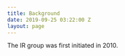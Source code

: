 ```yaml
---
title: Background
date: 2019-09-25 03:22:00 Z
layout: page
---
```


The IR group was first initiated in 2010.